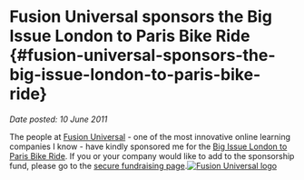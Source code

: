 # Fusion Universal sponsors the Big Issue London to Paris Bike Ride {#fusion-universal-sponsors-the-big-issue-london-to-paris-bike-ride}

_Date posted: 10 June 2011_

The people at [Fusion Universal](http://www.fusion-universal.com/) - one of the most innovative online learning companies I know - have kindly sponsored me for the [Big Issue London to Paris Bike Ride](http://www.bigissue.com/events.php?eventid=21). If you or your company would like to add to the sponsorship fund, please go to the [secure fundraising page](http://my.artezglobal.com/personalPage.aspx?SID=310589&Lang=en-CA).[![Fusion Universal logo](./assets/Fusion-Logo-PCI.png)](http://www.fusion-universal.com/)